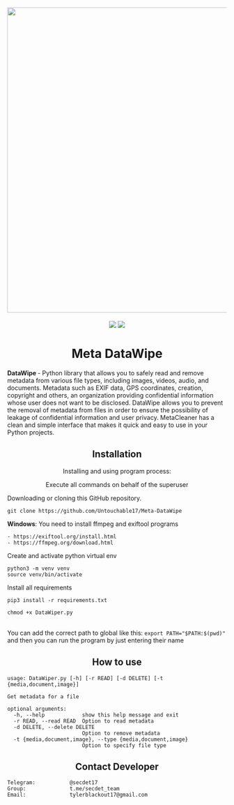 <h1 align="center">
    <a href="https://github.com/Untouchable17/Meta-DataWipe">
        <img src="https://i.ibb.co/4pTBvX8/zxvvzxzvx.png" width="700">
    </a>
</h1>

<p align="center">
<a href="https://github.com/Untouchable17/Meta-DataWipe"><img src="https://img.shields.io/static/v1?label=version&message=4.0.0&color=green"></a>
<a href="https://github.com/Untouchable17/Meta-DataWipe/issues?q=is:issue+is:closed"><img src="https://img.shields.io/github/issues-closed/Untouchable17/Meta-DataWipe?color=orange"></a>
</p>

<h1 align="center">Meta DataWipe</h1>

<b>DataWipe </b>- Python library that allows you to safely read and remove metadata from various file types, including images, videos, audio, and documents. Metadata such as EXIF data, GPS coordinates, creation, copyright and others, an organization providing confidential information whose user does not want to be disclosed. DataWipe allows you to prevent the removal of metadata from files in order to ensure the possibility of leakage of confidential information and user privacy. MetaCleaner has a clean and simple interface that makes it quick and easy to use in your Python projects.

<h2 align="center">Installation</h2>

<p align="center">Installing and using program process:</p>

<p align="center">Execute all commands on behalf of the superuser</p>

Downloading or cloning this GitHub repository.
```
git clone https://github.com/Untouchable17/Meta-DataWipe
```
<b>Windows</b>: You need to install ffmpeg and exiftool programs
```
- https://exiftool.org/install.html
- https://ffmpeg.org/download.html
```
Create and activate python virtual env
```
python3 -m venv venv
source venv/bin/activate
```
Install all requirements
```
pip3 install -r requirements.txt
```
```
chmod +x DataWiper.py
```
<br>You can add the correct path to global like this: `export PATH="$PATH:$(pwd)"` and then you can run the program by just entering their name

<h2 align="center">How to use</h2>

```
usage: DataWiper.py [-h] [-r READ] [-d DELETE] [-t {media,document,image}]

Get metadata for a file

optional arguments:
  -h, --help            show this help message and exit
  -r READ, --read READ  Option to read metadata
  -d DELETE, --delete DELETE
                        Option to remove metadata
  -t {media,document,image}, --type {media,document,image}
                        Option to specify file type
```


<h2 align="center">Contact Developer</h2>


    Telegram:           @secdet17
    Group:              t.me/secdet_team
    Email:              tylerblackout17@gmail.com


